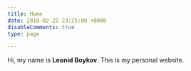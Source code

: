 ```yaml
---
title: Home
date: 2018-02-25 23:25:08 +0000
disableComments: true
type: page

---
```

Hi, my name is **Leonid Boykov**. This is my personal website.